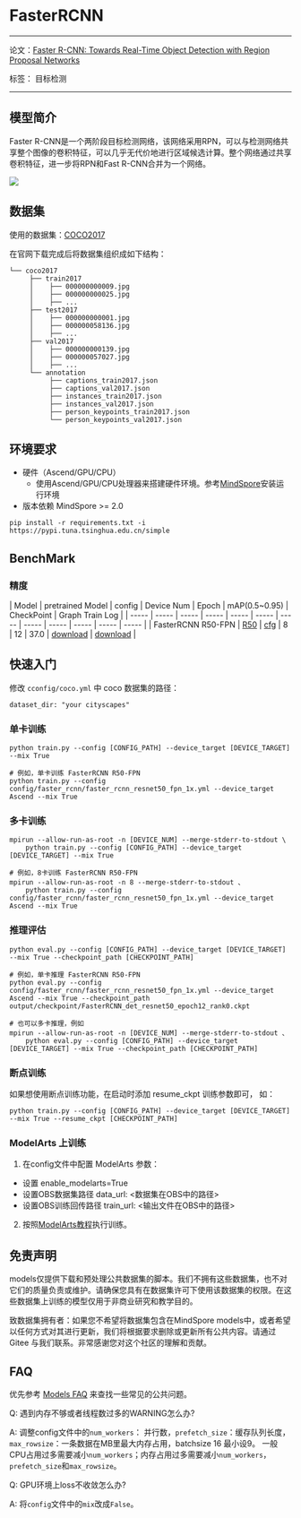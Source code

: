# FasterRCNN

***

论文：[Faster R-CNN: Towards Real-Time Object Detection with Region Proposal Networks](https://arxiv.org/abs/1506.01497)

标签： 目标检测

***

## 模型简介

Faster R-CNN是一个两阶段目标检测网络，该网络采用RPN，可以与检测网络共享整个图像的卷积特征，可以几乎无代价地进行区域候选计算。整个网络通过共享卷积特征，进一步将RPN和Fast R-CNN合并为一个网络。

<img src="https://user-images.githubusercontent.com/40661020/143881188-ab87720f-5059-4b4e-a928-b540fb8fb84d.png"/>

## 数据集

使用的数据集：[COCO2017](https://cocodataset.org/)

在官网下载完成后将数据集组织成如下结构：

```text
└── coco2017
     ├── train2017
     │    ├── 000000000009.jpg
     │    ├── 000000000025.jpg
     │    ├── ...
     ├── test2017
     │    ├── 000000000001.jpg
     │    ├── 000000058136.jpg
     │    ├── ...
     ├── val2017
     │    ├── 000000000139.jpg
     │    ├── 000000057027.jpg
     │    ├── ...
     └── annotation
          ├── captions_train2017.json
          ├── captions_val2017.json
          ├── instances_train2017.json
          ├── instances_val2017.json
          ├── person_keypoints_train2017.json
          └── person_keypoints_val2017.json
```

## 环境要求

- 硬件（Ascend/GPU/CPU）
    - 使用Ascend/GPU/CPU处理器来搭建硬件环境。参考[MindSpore](https://www.mindspore.cn/install/en)安装运行环境
- 版本依赖 MindSpore >= 2.0

```shell
pip install -r requirements.txt -i https://pypi.tuna.tsinghua.edu.cn/simple
```

## BenchMark

### 精度

| Model | pretrained Model | config | Device Num | Epoch | mAP(0.5~0.95) | CheckPoint | Graph Train Log |
| ----- | ----- | ----- | ----- | ----- | ----- | ----- | ----- | ----- | ----- | ----- | ----- |
| FasterRCNN R50-FPN | [R50](https://github.com/mindspore-lab/mindcv) | [cfg](config/faster_rcnn/faster_rcnn_resnet50_fpn_1x.yml) | 8 | 12 | 37.0 | [download]() | [download]() |

## 快速入门

修改 `cconfig/coco.yml` 中 coco 数据集的路径：

```text
dataset_dir: "your cityscapes"
```

### 单卡训练

```shell
python train.py --config [CONFIG_PATH] --device_target [DEVICE_TARGET] --mix True

# 例如，单卡训练 FasterRCNN R50-FPN
python train.py --config config/faster_rcnn/faster_rcnn_resnet50_fpn_1x.yml --device_target Ascend --mix True
```

### 多卡训练

```shell
mpirun --allow-run-as-root -n [DEVICE_NUM] --merge-stderr-to-stdout \
    python train.py --config [CONFIG_PATH] --device_target [DEVICE_TARGET] --mix True

# 例如，8卡训练 FasterRCNN R50-FPN
mpirun --allow-run-as-root -n 8 --merge-stderr-to-stdout 、
    python train.py --config config/faster_rcnn/faster_rcnn_resnet50_fpn_1x.yml --device_target Ascend --mix True
```

### 推理评估

```shell
python eval.py --config [CONFIG_PATH] --device_target [DEVICE_TARGET] --mix True --checkpoint_path [CHECKPOINT_PATH]

# 例如，单卡推理 FasterRCNN R50-FPN
python eval.py --config config/faster_rcnn/faster_rcnn_resnet50_fpn_1x.yml --device_target Ascend --mix True --checkpoint_path output/checkpoint/FasterRCNN_det_resnet50_epoch12_rank0.ckpt

# 也可以多卡推理，例如
mpirun --allow-run-as-root -n [DEVICE_NUM] --merge-stderr-to-stdout 、
    python eval.py --config [CONFIG_PATH] --device_target [DEVICE_TARGET] --mix True --checkpoint_path [CHECKPOINT_PATH]
```

### 断点训练

如果想使用断点训练功能，在启动时添加 resume_ckpt 训练参数即可， 如：

```shell
python train.py --config [CONFIG_PATH] --device_target [DEVICE_TARGET] --mix True --resume_ckpt [CHECKPOINT_PATH]
```

### ModelArts 上训练

1. 在config文件中配置 ModelArts 参数：

- 设置 enable_modelarts=True
- 设置OBS数据集路径 data_url: <数据集在OBS中的路径>
- 设置OBS训练回传路径 train_url: <输出文件在OBS中的路径>

2. 按照[ModelArts教程](https://support.huaweicloud.com/modelarts/index.html)执行训练。

## 免责声明

models仅提供下载和预处理公共数据集的脚本。我们不拥有这些数据集，也不对它们的质量负责或维护。请确保您具有在数据集许可下使用该数据集的权限。在这些数据集上训练的模型仅用于非商业研究和教学目的。

致数据集拥有者：如果您不希望将数据集包含在MindSpore models中，或者希望以任何方式对其进行更新，我们将根据要求删除或更新所有公共内容。请通过 Gitee 与我们联系。非常感谢您对这个社区的理解和贡献。

## FAQ

优先参考 [Models FAQ](https://gitee.com/mindspore/models#FAQ) 来查找一些常见的公共问题。

Q: 遇到内存不够或者线程数过多的WARNING怎么办?

A: 调整config文件中的`num_workers`： 并行数，`prefetch_size`：缓存队列长度， `max_rowsize`：一条数据在MB里最大内存占用，batchsize 16 最小设9。
一般CPU占用过多需要减小`num_workers`；内存占用过多需要减小`num_workers`，`prefetch_size`和`max_rowsize`。

Q: GPU环境上loss不收敛怎么办?

A: 将`config`文件中的`mix`改成`False`。
